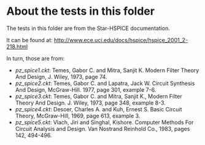 # About the tests in this folder

The tests in this folder are from the Star-HSPICE documentation.

It can be found at: http://www.ece.uci.edu/docs/hspice/hspice_2001_2-218.html

In turn, those are from:
* *pz_spice1.ckt*: Temes, Gabor C. and Mitra, Sanjit K. Modern Filter Theory And
  Design, J. Wiley, 1973, page 74.
* *pz_spice2.ckt*: Temes, Gabor C. and Lapatra, Jack W. Circuit Synthesis And
  Design, McGraw-Hill. 1977, page 301, example 7-6.
* *pz_spice3.ckt*: Temes, Gabor C. and Mitra, Sanjit K., Modern Filter Theory And
  Design. J. Wiley, 1973, page 348, example 8-3.
* *pz_spice4.ckt*: Desoer, Charles A. and Kuh, Ernest S. Basic Circuit Theory,
  McGraw-Hill, 1969, page 613, example 3.
* *pz_spice5.ckt*: Vlach, Jiri and Singhal, Kishore. Computer Methods For Circuit
  Analysis and Design. Van Nostrand Reinhold Co., 1983, pages 142, 494-496.
